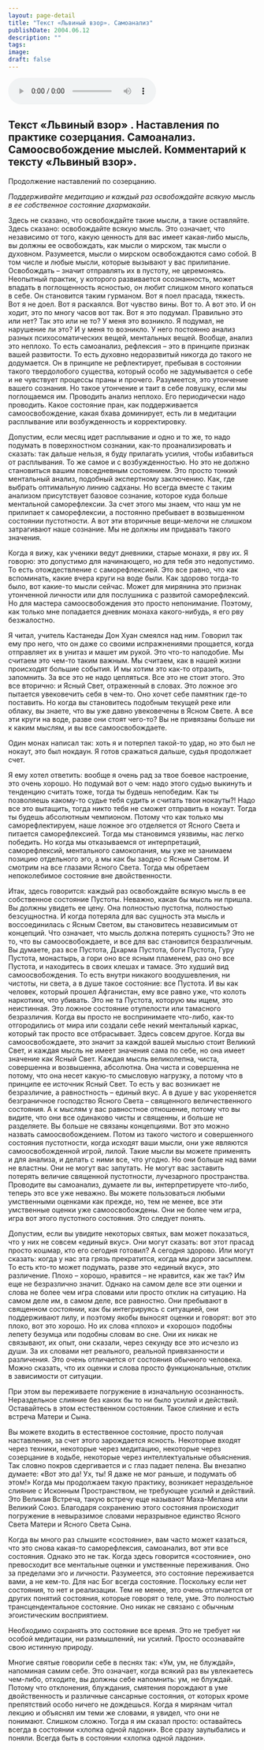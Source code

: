 ```yaml
---
layout: page-detail
title: "Текст «Львиный взор». Самоанализ"
publishDate: 2004.06.12
description: ""
tags:
image:
draft: false
---
```


<audio title="2004.06.12 - Текст «Львиный взор». Самоанализ.mp3" src="https://filer-api.advayta.org/v1.0/public/files/74395" controls=""></audio>

## **Текст** **«Львиный взор»** **.** **Наставления по практике созерцания.** **Самоанализ.** **Самоосвобождение мыслей. Комментарий к тексту «Львиный взор».** 
 Продолжение наставлений по созерцанию.

  
_Поддерживайте медитацию и каждый раз освобождайте всякую мысль в ее собственное состояние дхармакайи._ 

  
 Здесь не сказано, что освобождайте такие мысли, а такие оставляйте. Здесь сказано: освобождайте всякую мысль. Это означает, что независимо от того, какую ценность для вас имеет какая-либо мысль, вы должны ее освобождать, как мысли о мирском, так мысли о духовном. Разумеется, мысли о мирском освобождаются само собой. В том числе и любые мысли, которые вызывают у вас прилипание. Освобождать – значит отправлять их в пустоту, не церемонясь. Неопытный практик, у которого развивается осознанность, может впадать в поглощенность ясностью, он любит слишком много копаться в себе. Он становится таким гурманом. Вот я поел прасада, тяжесть. Вот я не доел. Вот я раскаялся. Вот чувство вины. Вот то. А вот это. И он ходит, это по многу часов вот так. Вот я это подумал. Правильно это или нет? Так это или не то? У меня это возникло. Я подумал, не нарушение ли это? И у меня то возникло. У него постоянно анализ разных психосоматических вещей, ментальных вещей. Вообще, анализ это неплохо. То есть самоанализ, рефлексия – это в принципе признак вашей развитости. То есть духовно недоразвитый никогда до такого не додумается. Он в принципе не рефлектирует, пребывая в состоянии такого твердолобого существа, который особо не задумывается о себе и не чувствует процессы праны и прочего. Разумеется, это утончение вашего сознания. Но такое утончение и таит в себе ловушку, если мы поглощаемся им. Проводить анализ неплохо. Его периодически надо проводить. Какое состояние пран, как поддерживается самоосвобождение, какая бхава доминирует, есть ли в медитации расплывание или возбужденность и корректировку.

  
 Допустим, если месяц идет расплывание и одно и то же, то надо подумать в поверхностном сознании, как-то проанализировать и сказать: так дальше нельзя, я буду прилагать усилия, чтобы избавиться от расплывания. То же самое и с возбужденностью. Но это не должно становиться вашим повседневным состоянием. Это просто тонкий ментальный анализ, подобный экспертному заключению. Как, где выбрать оптимальную линию садханы. Но всегда вместе с таким анализом присутствует базовое сознание, которое куда больше ментальной саморефлексии. За счет этого мы знаем, что наш ум не прилипает к саморефлексии, а постоянно пребывает в возвышенном состоянии пустотности. А вот эти вторичные вещи-мелочи не слишком затрагивают наше сознание. Мы не должны им придавать такого значения.

 Когда я вижу, как ученики ведут дневники, старые монахи, я рву их. Я говорю: это допустимо для начинающего, но для тебя это недопустимо. То есть отождествление с саморефлексией. Это все равно, что как вспоминать, какие вчера круги на воде были. Как здорово тогда-то было, вот какие-то мысли сейчас. Может для мирянина это признак утонченной личности или для послушника с развитой саморефлексий. Но для мастера самоосвобождения это просто непонимание. Поэтому, как только мне попадается дневник монаха какого-нибудь, я его рву безжалостно.

 Я читал, учитель Кастанеды Дон Хуан смеялся над ним. Говорил так ему про него, что он даже со своими испражнениями прощается, когда отправляет их в унитаз и машет им рукой. Это что-то наподобие. Мы считаем это чем-то таким важным. Мы считаем, как в нашей жизни происходят большие события. И мы хотим это как-то отразить, запомнить. За все это не надо цепляться. Все это не стоит этого. Это все вторично: и Ясный Свет, отраженный в словах. Это ложное эго пытается увековечить себя в чем-то. Оно хочет себе памятник где-то поставить. Но когда вы становитесь подобным текущей реке или облаку, вы знаете, что вы уже давно увековечены в Ясном Свете. А все эти круги на воде, разве они стоят чего-то? Вы не привязаны больше ни к каким мыслям, и вы все самоосвобождаете.

  
 Один монах написал так: хоть я и потерпел такой-то удар, но это был не нокаут, это был нокдаун. Я готов сражаться дальше, судья продолжает счет.

 Я ему хотел ответить: вообще я очень рад за твое боевое настроение, это очень хорошо. Но подумай вот о чем: надо этого судью выкинуть и тенденцию считать тоже, тогда ты будешь непобедим. Как ты позволяешь какому-то судье тебя судить и считать твои нокауты?! Надо все это вытащить, тогда никто тебя не сможет отправить в нокаут. Тогда ты будешь абсолютным чемпионом. Потому что как только мы саморефлектируем, наше ложное эго отделяется от Ясного Света и питается саморефлексией. Тогда мы становимся уязвимы, нас легко победить. Но когда мы отказываемся от интерпретаций, саморефлексий, ментального самокопания, мы уже не занимаем позицию отдельного эго, а мы как бы заодно с Ясным Светом. И смотрим на все глазами Ясного Света. Тогда мы обретаем непоколебимое состояние вне двойственности.

 Итак, здесь говорится: каждый раз освобождайте всякую мысль в ее собственное состояние Пустоты. Неважно, какая бы мысль ни пришла. Вы должны увидеть ее цену. Она полностью пустотна, полностью безсущностна. И когда потеряла для вас сущность эта мысль и воссоединилась с Ясным Светом, вы становитесь независимым от концепций. Что означает, что мысль должна потерять сущность? Это не то, что вы самоосвобождаете, и все для вас становится безразличным. Вы думаете, раз все Пустота, Дхарма Пустота, боги Пустота, Гуру Пустота, монастырь, а гори оно все ясным пламенем, раз оно все Пустота, и находитесь в своих клешах и тамасе. Это худший вид самоосвобождения. То есть внутри никакого воодушевления, ни чистоты, ни света, а в душе такое состояние: все Пустота. И вы как человек, который прошел Афганистан, ему все равно уже, что колоть наркотики, что убивать. Это не та Пустота, которую мы ищем, это неистинная. Это ложное состояние отупелости или тамасного безразличия. Когда вы просто не воспринимаете что-либо, как-то отгородились от мира или создали себе некий ментальный каркас, который так просто все отбрасывает. Здесь совсем другое. Когда вы самоосвобождаете, это значит за каждой вашей мыслью стоит Великий Свет, и каждая мысль не имеет значения сама по себе, но она имеет значение как Ясный Свет. Каждая мысль великолепна, чиста, совершенна и возвышенна, абсолютна. Она чиста и совершенна не потому, что она несет какую-то смысловую нагрузку, а потому что в принципе ее источник Ясный Свет. То есть у вас возникает не безразличие, а равностность – единый вкус. А в душе у вас укореняется безграничное господство Ясного Света – священного величественного состояния. А к мыслям у вас равностное отношение, потому что вы видите, что они все одинаково чисты и священны, и больше не разделяете. Вы больше не связаны концепциями. Вот это можно назвать самоосвобождением. Потом из такого чистого и совершенного состояния пустотности, когда исходят ваши мысли, они уже являются самоосвобожденной игрой, лилой. Такие мысли вы можете применять и для анализа, и делать с ними все, что угодно. Но они больше над вами не властны. Они не могут вас запутать. Не могут вас заставить потерять величие священной пустотности, лучезарного пространства. Проводите вы самоанализ, думаете ли вы, интерпретируете что-либо, теперь это все уже неважно. Вы можете пользоваться любыми умственными оценками как прежде, но, тем не менее, все эти умственные оценки уже самоосвобождены. Они не более чем игра, игра вот этого пустотного состояния. Это следует понять.

 Допустим, если вы увидите некоторых святых, вам может показаться, что у них не совсем «единый вкус». Они могут сказать: вот этот прасад просто кошмар, кто его сегодня готовил? А сегодня здорово. Или могут сказать: когда у нас эта грязь прекратится, когда мы дороги засыплем. То есть кто-то может подумать, разве это «единый вкус», это различение. Плохо – хорошо, нравится – не нравится, как же так? Им еще не безразлично значит. Однако на самом деле все эти оценки и слова не более чем игра словами или просто отклик на ситуацию. На самом деле им, в самом деле, все равностно. Они пребывают в священном состоянии, как бы интегрируясь с ситуацией, они поддерживают лилу, и поэтому якобы выносят оценки и говорят: вот это плохо, вот это хорошо. Но их слова «плохо» и «хорошо» подобны лепету безумца или подобны словам во сне. Они их никак не связывают, их опыт, они сказали, через секунду все это исчезло из души. За их словами нет реального, реальной привязанности и различения. Это очень отличается от состояния обычного человека. Можно сказать, что их оценки и слова просто функциональные, отклик в зависимости от ситуации.

  
 При этом вы переживаете погружение в изначальную осознанность. Нераздельное слияние без каких бы то ни было усилий и действий. Оставайтесь в этом естественном состоянии. Такое слияние и есть встреча Матери и Сына.

 Вы можете входить в естественное состояние, просто получая наставления, за счет этого зарождается ясность. Некоторые входят через техники, некоторые через медитацию, некоторые через созерцание в ходьбе, некоторые через интеллектуальные объяснения. Так словно покров сдергивается и с глаз падает пелена. Вы внезапно думаете: «Вот это да! Ух, ты! Я даже не мог раньше, и подумать об этом!» Когда мы продолжаем такую практику, возникает нераздельное слияние с Исконным Пространством, не требующее усилий и действий. Это Великая Встреча, такую встречу еще называют Маха-Мелана или Великий Союз. Благодаря сохранению этого состояния происходит погружение в невыразимое словами неразрывное единство Ясного Света Матери и Ясного Света Сына.

 Когда вы много раз слышите «состояние», вам часто может казаться, что это снова какая-то саморефлексия, самоанализ, вот эти все состояния. Однако это не так. Когда здесь говорится «состояние», оно превосходит все ментальные оценки и умственные переживания. Оно за пределами эго и личности. Разумеется, это состояние переживается вами, а не кем-то. Для нас Бог всегда состояние. Поскольку если нет состояния, то нет и реализации. Тем не менее, это очень отличается от других понятий состояния, которые говорят о теле, уме. Это полностью трансцендентальное состояние. Оно никак не связано с обычным эгоистическим восприятием.

  
 Необходимо сохранять это состояние все время. Это не требует ни особой медитации, ни размышлений, ни усилий. Просто осознавайте свою истинную природу.

 Многие святые говорили себе в песнях так: «Ум, ум, не блуждай», напоминая самим себе. Это означает, когда всякий раз вы увлекаетесь чем-либо, отходите, вы должны себе напомнить: ум, не блуждай. Потому что отклонения, блуждания, смятения порождают в уме двойственность и различные сансарные состояния, от которых кроме препятствий особо ничего не дождешься. Когда я мирянам читал лекцию и объяснял им теми же словами, я увидел, что они не понимают. Слишком сложно. Тогда я им сказал просто: оставайтесь всегда в состоянии «хлопка одной ладони». Все сразу заулыбались и поняли. Всегда быть в состоянии «хлопка одной ладони».

  
